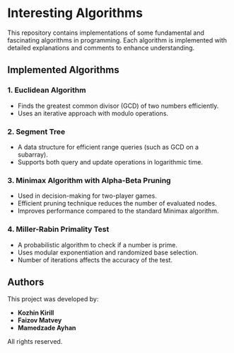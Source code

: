 # Interesting Algorithms

This repository contains implementations of some fundamental and fascinating algorithms in programming. Each algorithm is implemented with detailed explanations and comments to enhance understanding.

## Implemented Algorithms

### 1. Euclidean Algorithm
- Finds the greatest common divisor (GCD) of two numbers efficiently.
- Uses an iterative approach with modulo operations.

### 2. Segment Tree
- A data structure for efficient range queries (such as GCD on a subarray).
- Supports both query and update operations in logarithmic time.

### 3. Minimax Algorithm with Alpha-Beta Pruning
- Used in decision-making for two-player games.
- Efficient pruning technique reduces the number of evaluated nodes.
- Improves performance compared to the standard Minimax algorithm.

### 4. Miller-Rabin Primality Test
- A probabilistic algorithm to check if a number is prime.
- Uses modular exponentiation and randomized base selection.
- Number of iterations affects the accuracy of the test.


## Authors
This project was developed by:
- **Kozhin Kirill**
- **Faizov Matvey**
- **Mamedzade Ayhan**

All rights reserved.
